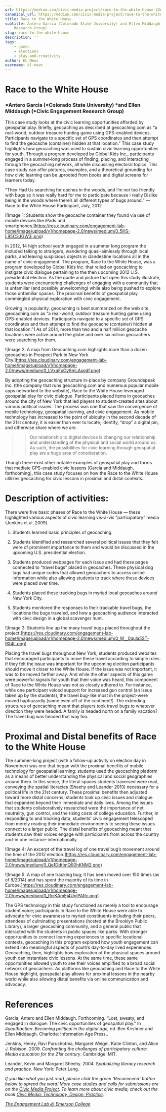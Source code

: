 ```yaml
---
url: https://medium.com/civic-media-project/race-to-the-white-house-32ed81a34659
canonical_url: https://medium.com/civic-media-project/race-to-the-white-house-32ed81a34659
title: Race to the White House
subtitle: Antero Garcia (Colorado State University) and Ellen Middaugh (Civic Engagement
    Research Group)
slug: race-to-the-white-house
description: ''
tags:
    - games
    - elections
    - play-and-creativity
author: EL_News
username: el-news
---
```


# Race to the White House

### *Antero Garcia (*Colorado State University) *and Ellen Middaugh (*Civic Engagement Research Group)

This case study looks at the civic learning opportunities afforded by geospatial play. Briefly, geocaching as described at geocaching.com as “a real-world, outdoor treasure hunting game using GPS-enabled devices. Participants navigate to a specific set of GPS coordinates and then attempt to find the geocache (container) hidden at that location.” This case study highlights how geocaching was used to sustain civic learning opportunities for youth. Through a program developed by Global Kids Inc., participants engaged in a summer-long process of finding, placing, and interacting through the geocaching network, all while discussing electoral topics. This case study can offer pictures, examples, and a theoretical grounding for how civic learning can be uprooted from books and digital screens for learners today.

“They Had Us searching for caches in the woods, and I’m not too friendly with bugs so it was really hard for me to participate because i really Dislike being in the woods where there’s all different types of bugs around.” — Race to the White House Participant, July, 2012

![Image 1: Students show the geocache container they found via use of mobile devices like iPads and smartphones.]https://res.cloudinary.com/engagement-lab-home/image/upload/v1/homepage-2.0/news/medium/0_5iilS-L95C3JGW3j.png)

In 2012, 14 high school youth engaged in a summer long program the included talking to strangers, wandering quasi-aimlessly through local parks, and leaving suspicious objects in clandestine locations all in the name of civic engagement. The program, Race to the White House, was a program developed by Global Kids Inc. that relied on geocaching to instigate civic dialogue pertaining to the then upcoming 2012 U.S. presidential election. As the quote and picture that open this study illustrate, students were encountering challenges of engaging with a community that is unfamiliar (and possibly unwelcoming) while also being pushed to explore those unfamiliar spaces. The proximal benefits of geospatial play commingled physical exploration with civic engagement.

Growing in popularity, geocaching is best summarized on the web site, geocaching.com as “a real-world, outdoor treasure hunting game using GPS-enabled devices. Participants navigate to a specific set of GPS coordinates and then attempt to find the geocache (container) hidden at that location.”1 As of 2014, more than two and a half million geocache locations were active around the globe and over six million geocachers were searching for them.

![Image 2: A map from Geocaching.com highlights more than a dozen geocaches in Prospect Park in New York City.]https://res.cloudinary.com/engagement-lab-home/image/upload/v1/homepage-2.0/news/medium/0_LVxqFxOy9mLAsgdf.png)

By adopting the geocaching structure in-place by company Groundspeak Inc. (the company that runs geocaching.com and numerous popular mobile apps networked to the website), Race to the White House leveraged geospatial play for civic dialogue. Participants placed items in geocaches around the city of New York that led players to student-created sites about various political issues. The process was one that saw the convergence of mobile technology, geospatial learning, and civic engagement. As mobile technology has increased to the point of ubiquity in the second decade of the 21st century, it is easier than ever to locate, identify, “drop” a digital pin, and otherwise share where we are.

> > Our relationship to digital devices is changing our relationship and understanding of the physical and social world around us. As such, the possibilities for civic learning through geospatial play are a huge area of consideration.

Though there exist other notable examples of geospatial play and forms that mediate GPS-enabled civic lessons (Garcia and Middaugh, forthcoming), this case study focuses on how the Race to the White House utilizes geocaching for civic lessons in proximal and distal contexts.

# Description of activities:

There were five basic phases of Race to the White House — these highlighted various aspects of civic learning vis-à-vis “participatory” media (Jenkins et al. 2009).

1. Students learned basic principles of geocaching.

1. Students identified and researched several political issues that they felt were of prominent importance to them and would be discussed in the upcoming U.S. presidential election.

1. Students produced webpages for each issue and had these pages connected to “travel bugs” placed in geocaches. These physical dog tags had unique codes that allowed geocachers to access online information while also allowing students to track where these devices were placed over time.

1. Students placed these tracking bugs in myriad local geocaches around New York City.

1. Students monitored the responses to their trackable travel bugs, the locations the bugs traveled, and how a geocaching audience interacted with civic design in a global scavenger hunt.

![Image 3: Students line up the many travel bugs placed throughout the project.]https://res.cloudinary.com/engagement-lab-home/image/upload/v1/homepage-2.0/news/medium/0_W__0qula5ST-9X4L.png)

Placing the travel bugs throughout New York, students produced websites that encouraged participants to move these travel according to simple rules: if they felt the issue was important for the upcoming election participants should move it closer to the White House. If the issue was not important, it was to be moved farther away. And while the other aspects of this game were powerful signals for youth that their voice was heard, this component of Race to the White House was not as closely adhered to. For instance, while one participant voiced support for increased gun control (an issue taken up by the students), the travel bug-like most in the project-were moved haphazardly (some even off of the continent!). The extending structures of geocaching meant that players took travel bugs to whatever direction they were headed. A family is headed north on a family vacation? The travel bug was headed that way too.

# Proximal and Distal benefits of Race to the White House

The summer-long project (with a follow-up activity on election day in November) was one that began with the proximal benefits of mobile technology for geospatial learning: students used the geocaching platform as a means of better understanding the physical and social geographies around them. In this sense, the literal spaces students traversed were read, conveying the spatial literacies (Sheehy and Leander 2010) necessary for a political life in the 21st century. These proximal benefits then adjusted toward more distal concerns; students took up civic issues and dialogue that expanded beyond their immediate and daily lives. Among the issues that students collaboratively researched were the importance of net neutrality, gun control, and the rising costs of college education. Further, in responding to and tracking data, students’ civic engagement telescoped from merely reading their immediate environments to seeing these issues connect to a larger public. The distal benefits of geocaching meant that students saw their voices engage with participants from across the country and-in one instance-internationally.

![Image 4: An excerpt of the travel log of one travel bug’s movement around the time of the 2012 election.]https://res.cloudinary.com/engagement-lab-home/image/upload/v1/homepage-2.0/news/medium/0_Qe1DdtImQ90hKNM2.png)

![Image 5: A map of one tracking bug; it has been moved over 150 times (as of 6/2014) and has spent the majority of its time in Europe.]https://res.cloudinary.com/engagement-lab-home/image/upload/v1/homepage-2.0/news/medium/0_RcjKAmEj4UgIPARc.png)

The GPS technology in this study functioned as merely a tool to encourage student voice; participants in Race to the White House were able to advocate for civic awareness to myriad constituents including their peers, attendees of culminating presentations (hosted at the Brooklyn Public Library), a larger geocaching community, and a general public that interacted with the students in public spaces like parks. With stronger opportunities to connect learning experiences to specific locational contexts, geocaching in this program explored how youth engagement can extend into meaningful aspects of youth’s day-to-day lived experiences. Geocaching, then, highlights how exploration of the physical spaces around youth can instantiate civic lessons. At the same time, these same opportunities allowed youth to see their voices amplified to a broad social network of geocachers. As platforms like geocaching and Race to the White House highlight, geospatial play allows for proximal lessons in the nearby world while also allowing distal benefits via online communication and advocacy.

# References

Garcia, Antero and Ellen Middaugh. Forthcoming. “Lost, sweaty, and engaged in dialogue: The civic opportunities of geospatial play.” In #_youthaction: Becoming political in the digital age,_ ed. Ben Kirshner and Ellen Middaugh. Charlotte: Information Age Press,.

Jenkins, Henry, Ravi Purushotma, Margaret Weigel, Katie Clinton, and Alice J. Robison. 2009. _Confronting the challenges of participatory culture: Media education for the 21st century_. Cambridge: MIT.

Leander, Kevin and Margaret Sheehy. 2004. S*patializing literacy research and practice*. New York: Peter Lang.

_If you like what you just read, please click the green ‘Recommend’ button below to spread the word! More case studies and calls for submissions are on the [Civic Media Project](http://www.civicmediaproject.com). To learn more about civic media, check out the book [Civic Media: Technology, Design, Practice](https://mitpress.mit.edu/books/civic-media)._

[_The Engagement Lab @ Emerson College_](http://elab.emerson.edu)
